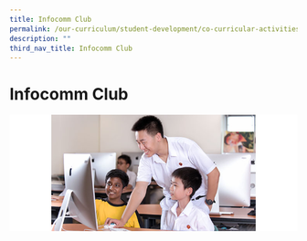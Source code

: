 ```yaml
---
title: Infocomm Club
permalink: /our-curriculum/student-development/co-curricular-activities/clubs-societies/infocomm-club/
description: ""
third_nav_title: Infocomm Club
---
```

# **Infocomm Club**

![](/images/Infocomm_Club.jpg)